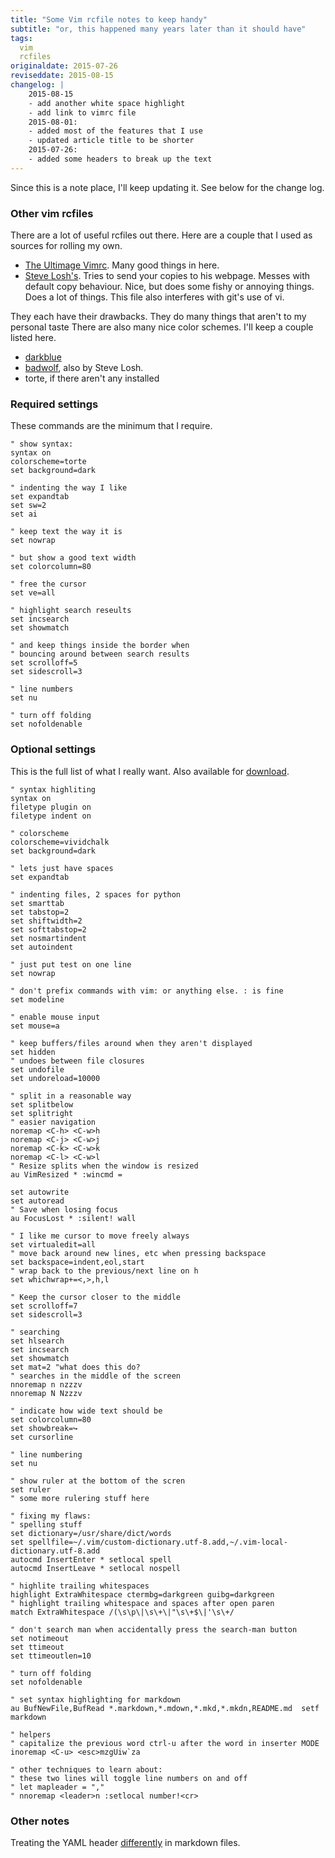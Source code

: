 ```yaml
---
title: "Some Vim rcfile notes to keep handy"
subtitle: "or, this happened many years later than it should have"
tags: 
  vim
  rcfiles
originaldate: 2015-07-26
reviseddate: 2015-08-15
changelog: |
    2015-08-15
    - add another white space highlight
    - add link to vimrc file
    2015-08-01:
    - added most of the features that I use
    - updated article title to be shorter
    2015-07-26:
    - added some headers to break up the text
---
```

Since this is a note place, I'll keep updating it.  See below for the change log.

### Other vim rcfiles

There are a lot of useful rcfiles out there.  Here are a couple that I 
used as sources for rolling my own.

* [The Ultimage Vimrc](https://github.com/amix/vimrc).
  Many good things in here.
* [Steve Losh's](https://bitbucket.org/sjl/dotfiles/src/d607caaf596b951d14f58d0a8342d2c2462372f6/vim/vimrc?at=default).
  Tries to send your copies to his webpage.  Messes with default copy behaviour.
  Nice, but does some fishy or annoying things.  Does a lot of things.
  This file also interferes with git's use of vi.

They each have their drawbacks.
They do many things that aren't to my personal taste
There are also many nice color schemes.  I'll keep a couple listed here.

* [darkblue](http://www.vim.org/scripts/script.php?script_id=3131)
* [badwolf](https://github.com/sjl/badwolf),  also by Steve Losh.
* torte, if there aren't any installed

### Required settings

These commands are the minimum that I require.

    " show syntax:
    syntax on
    colorscheme=torte
    set background=dark

    " indenting the way I like
    set expandtab
    set sw=2
    set ai

    " keep text the way it is
    set nowrap

    " but show a good text width
    set colorcolumn=80

    " free the cursor
    set ve=all

    " highlight search reseults
    set incsearch
    set showmatch

    " and keep things inside the border when
    " bouncing around between search results
    set scrolloff=5
    set sidescroll=3

    " line numbers
    set nu

    " turn off folding
    set nofoldenable

### Optional settings

This is the full list of what I really want.  Also available for [download](/files/vimrc).

    " syntax highliting
    syntax on
    filetype plugin on
    filetype indent on

    " colorscheme
    colorscheme=vividchalk
    set background=dark

    " lets just have spaces
    set expandtab

    " indenting files, 2 spaces for python
    set smarttab
    set tabstop=2
    set shiftwidth=2
    set softtabstop=2
    set nosmartindent
    set autoindent

    " just put test on one line
    set nowrap

    " don't prefix commands with vim: or anything else. : is fine
    set modeline

    " enable mouse input
    set mouse=a

    " keep buffers/files around when they aren't displayed
    set hidden
    " undoes between file closures
    set undofile
    set undoreload=10000

    " split in a reasonable way
    set splitbelow
    set splitright
    " easier navigation
    noremap <C-h> <C-w>h
    noremap <C-j> <C-w>j
    noremap <C-k> <C-w>k
    noremap <C-l> <C-w>l
    " Resize splits when the window is resized
    au VimResized * :wincmd =

    set autowrite
    set autoread
    " Save when losing focus
    au FocusLost * :silent! wall

    " I like me cursor to move freely always
    set virtualedit=all
    " move back around new lines, etc when pressing backspace
    set backspace=indent,eol,start
    " wrap back to the previous/next line on h
    set whichwrap+=<,>,h,l

    " Keep the cursor closer to the middle
    set scrolloff=7
    set sidescroll=3

    " searching
    set hlsearch
    set incsearch
    set showmatch
    set mat=2 "what does this do?
    " searches in the middle of the screen
    nnoremap n nzzzv
    nnoremap N Nzzzv

    " indicate how wide text should be
    set colorcolumn=80
    set showbreak=↪
    set cursorline

    " line numbering
    set nu

    " show ruler at the bottom of the scren
    set ruler
    " some more rulering stuff here

    " fixing my flaws:
    " spelling stuff
    set dictionary=/usr/share/dict/words
    set spellfile=~/.vim/custom-dictionary.utf-8.add,~/.vim-local-dictionary.utf-8.add
    autocmd InsertEnter * setlocal spell
    autocmd InsertLeave * setlocal nospell

    " highlite trailing whitespaces
    highlight ExtraWhitespace ctermbg=darkgreen guibg=darkgreen
    " highlight trailing whitespace and spaces after open paren
    match ExtraWhitespace /(\s\p\|\s\+\|"\s\+$\|'\s\+/

    " don't search man when accidentally press the search-man button
    set notimeout
    set ttimeout
    set ttimeoutlen=10

    " turn off folding
    set nofoldenable

    " set syntax highlighting for markdown
    au BufNewFile,BufRead *.markdown,*.mdown,*.mkd,*.mkdn,README.md  setf markdown

    " helpers
    " capitalize the previous word ctrl-u after the word in inserter MODE
    inoremap <C-u> <esc>mzgUiw`za

    " other techniques to learn about:
    " these two lines will toggle line numbers on and off
    " let mapleader = ","
    " nnoremap <leader>n :setlocal number!<cr>

### Other notes
Treating the YAML header [differently](http://www.codeography.com/2010/02/20/making-vim-play-nice-with-jekylls-yaml-front-matter.html)
in markdown files.
